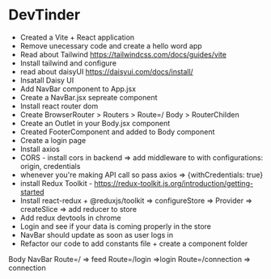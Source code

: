 # DevTinder

- Created a Vite + React application
- Remove unecessary code and create a hello word app
- Read about Tailwind https://tailwindcss.com/docs/guides/vite
- Install tailwind and configure
- read about daisyUI https://daisyui.com/docs/install/
- Insatall Daisy UI
- Add NavBar component to App.jsx
- Create a NavBar.jsx sepreate component
- Install react router dom 
- Create BrowserRouter > Routers > Route=/ Body > RouterChilden
- Create an Outlet in your Body.jsx component
- Created FooterComponent and added to Body component
- Create a login page
- Install axios
- CORS - install cors in backend => add middleware to with configurations: origin, credentials
- whenever you're making API call so pass axios => {withCredentials: true}
- install Redux Toolkit - https://redux-toolkit.js.org/introduction/getting-started
- Install react-redux + @reduxjs/toolkit => configureStore => Provider => createSlice => add reducer to store
- Add redux devtools in chrome
- Login and see if your data is coming properly in the store
- NavBar should update as soon as user logs in 
- Refactor our code to add constants file + create a component folder







Body
    NavBar
    Route=/  => feed
    Route=/login  =>login
    Route=/connection  => connection
